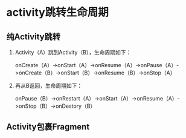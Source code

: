 # activity跳转生命周期

## 纯Activity跳转

1. Activity（A）跳到Activity（B），生命周期如下：

    onCreate（A）->onStart（A）->onResume（A）->onPause（A）->onCreate（B）->onStart（B）->onResume（B）->onStop（A）

2. 再从B返回，生命周期如下：

    onPause（B）->onRestart（A）->onStart（A）->onResume（A）->onStop（B）->onDestory（B）

## Activity包裹Fragment
